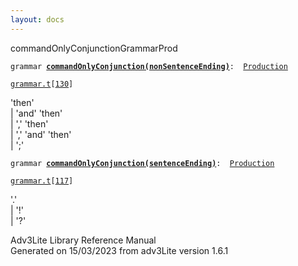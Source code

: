 ```yaml
---
layout: docs
---
```

<span class="title">commandOnlyConjunction</span><span class="type">GrammarProd</span>

`grammar `**[`commandOnlyConjunction(nonSentenceEnding)`](../object/commandOnlyConjunction(nonSentenceEnding).html)**` :   `[`Production`](../object/Production.html)

[`grammar.t`](../file/grammar.t.html)`[`[`130`](../source/grammar.t.html#130)`]`



'then'  
\| 'and' 'then'  
\| ',' 'then'  
\| ',' 'and' 'then'  
\| ';'  



`grammar `**[`commandOnlyConjunction(sentenceEnding)`](../object/commandOnlyConjunction(sentenceEnding).html)**` :   `[`Production`](../object/Production.html)

[`grammar.t`](../file/grammar.t.html)`[`[`117`](../source/grammar.t.html#117)`]`



'.'  
\| '!'  
\| '?'  





Adv3Lite Library Reference Manual  
Generated on 15/03/2023 from adv3Lite version 1.6.1


